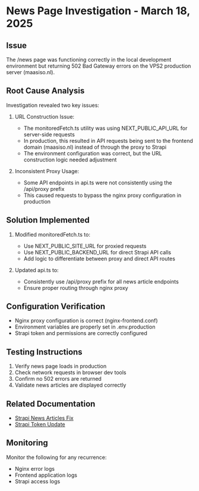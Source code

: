 # News Page Investigation - March 18, 2025

## Issue
The /news page was functioning correctly in the local development environment but returning 502 Bad Gateway errors on the VPS2 production server (maasiso.nl).

## Root Cause Analysis
Investigation revealed two key issues:

1. URL Construction Issue:
   - The monitoredFetch.ts utility was using NEXT_PUBLIC_API_URL for server-side requests
   - In production, this resulted in API requests being sent to the frontend domain (maasiso.nl) instead of through the proxy to Strapi
   - The environment configuration was correct, but the URL construction logic needed adjustment

2. Inconsistent Proxy Usage:
   - Some API endpoints in api.ts were not consistently using the /api/proxy prefix
   - This caused requests to bypass the nginx proxy configuration in production

## Solution Implemented

1. Modified monitoredFetch.ts to:
   - Use NEXT_PUBLIC_SITE_URL for proxied requests
   - Use NEXT_PUBLIC_BACKEND_URL for direct Strapi API calls
   - Add logic to differentiate between proxy and direct API routes

2. Updated api.ts to:
   - Consistently use /api/proxy prefix for all news article endpoints
   - Ensure proper routing through nginx proxy

## Configuration Verification
- Nginx proxy configuration is correct (nginx-frontend.conf)
- Environment variables are properly set in .env.production
- Strapi token and permissions are correctly configured

## Testing Instructions
1. Verify news page loads in production
2. Check network requests in browser dev tools
3. Confirm no 502 errors are returned
4. Validate news articles are displayed correctly

## Related Documentation
- [Strapi News Articles Fix](./strapi-news-articles-fix.md)
- [Strapi Token Update](./strapi-token-update-2025-03-18.md)

## Monitoring
Monitor the following for any recurrence:
- Nginx error logs
- Frontend application logs
- Strapi access logs